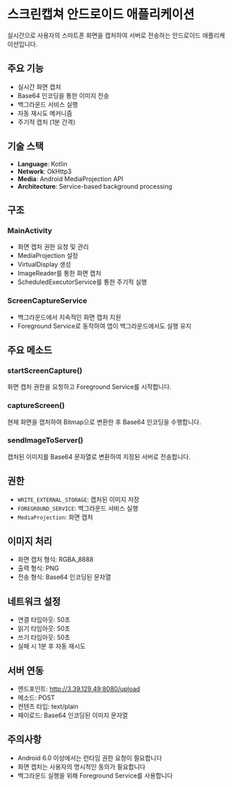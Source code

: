 # 스크린캡쳐 안드로이드 애플리케이션

실시간으로 사용자의 스마트폰 화면을 캡처하여 서버로 전송하는 안드로이드 애플리케이션입니다.

## 주요 기능

- 실시간 화면 캡처
- Base64 인코딩을 통한 이미지 전송
- 백그라운드 서비스 실행
- 자동 재시도 메커니즘
- 주기적 캡처 (1분 간격)

## 기술 스택

- **Language**: Kotlin
- **Network**: OkHttp3
- **Media**: Android MediaProjection API
- **Architecture**: Service-based background processing

## 구조

### MainActivity
- 화면 캡처 권한 요청 및 관리
- MediaProjection 설정
- VirtualDisplay 생성
- ImageReader를 통한 화면 캡처
- ScheduledExecutorService를 통한 주기적 실행

### ScreenCaptureService
- 백그라운드에서 지속적인 화면 캡처 지원
- Foreground Service로 동작하여 앱이 백그라운드에서도 실행 유지

## 주요 메소드

### startScreenCapture()
화면 캡처 권한을 요청하고 Foreground Service를 시작합니다.

### captureScreen()
현재 화면을 캡처하여 Bitmap으로 변환한 후 Base64 인코딩을 수행합니다.

### sendImageToServer()
캡처된 이미지를 Base64 문자열로 변환하여 지정된 서버로 전송합니다.

## 권한

- `WRITE_EXTERNAL_STORAGE`: 캡처된 이미지 저장
- `FOREGROUND_SERVICE`: 백그라운드 서비스 실행
- `MediaProjection`: 화면 캡처

## 이미지 처리

- 화면 캡처 형식: RGBA_8888
- 출력 형식: PNG
- 전송 형식: Base64 인코딩된 문자열

## 네트워크 설정

- 연결 타임아웃: 50초
- 읽기 타임아웃: 50초
- 쓰기 타임아웃: 50초
- 실패 시 1분 후 자동 재시도

## 서버 연동

- 엔드포인트: http://3.39.129.49:8080/upload
- 메소드: POST
- 컨텐츠 타입: text/plain
- 페이로드: Base64 인코딩된 이미지 문자열

## 주의사항

- Android 6.0 이상에서는 런타임 권한 요청이 필요합니다
- 화면 캡처는 사용자의 명시적인 동의가 필요합니다
- 백그라운드 실행을 위해 Foreground Service를 사용합니다

